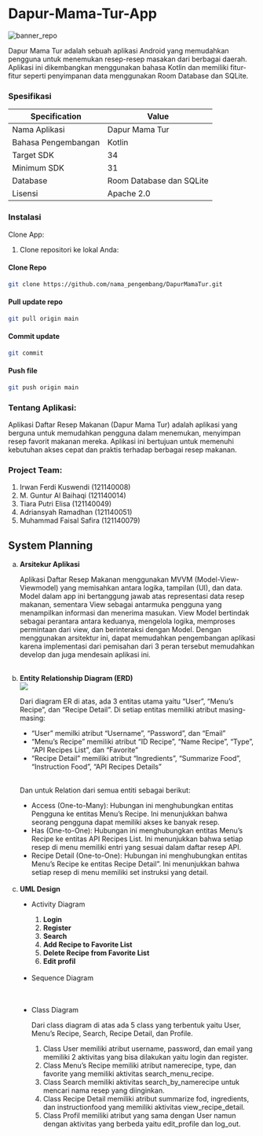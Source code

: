 # Dapur-Mama-Tur-App
![banner_repo](https://github.com/MFaisal00359/dapur-mama-tur-app/assets/72732958/c74873aa-3a62-4ba1-90ec-331aad8baa54)

Dapur Mama Tur adalah sebuah aplikasi Android yang memudahkan pengguna untuk menemukan resep-resep masakan dari berbagai daerah. Aplikasi ini dikembangkan menggunakan bahasa Kotlin dan memiliki fitur-fitur seperti penyimpanan data menggunakan Room Database dan SQLite.

### Spesifikasi

| Specification          | Value          |
|------------------------|----------------|
| Nama Aplikasi          | Dapur Mama Tur |
| Bahasa Pengembangan    | Kotlin         |
| Target SDK             | 34             |
| Minimum SDK            | 31             |
| Database               | Room Database dan SQLite |
| Lisensi                | Apache 2.0     |

### Instalasi

Clone App:

1. Clone repositori ke lokal Anda:

#### Clone Repo
```bash
git clone https://github.com/nama_pengembang/DapurMamaTur.git
```

#### Pull update repo
```bash
git pull origin main
```

#### Commit update
```bash
git commit
```

#### Push file
```bash
git push origin main
```

### Tentang Aplikasi:
Aplikasi Daftar Resep Makanan (Dapur Mama Tur) adalah aplikasi yang berguna untuk memudahkan pengguna dalam menemukan, menyimpan resep favorit makanan mereka. Aplikasi ini bertujuan untuk memenuhi kebutuhan akses cepat dan praktis terhadap berbagai resep makanan.

### Project Team:
1. Irwan Ferdi Kuswendi  	(121140008)
2. M. Guntur Al Baihaqi  	(121140014)
3. Tiara Putri Elisa  		(121140049)
4. Adriansyah Ramadhan  	(121140051)
5. Muhammad Faisal Safira (121140079)

## System Planning

<ol type='a'>
  <li><b>Arsitekur Aplikasi</b></li>
  <p>Aplikasi Daftar Resep Makanan menggunakan MVVM (Model-View-Viewmodel) yang memisahkan antara logika, tampilan (UI), dan data. Model dalam app ini bertanggung jawab atas representasi data resep makanan, sementara View sebagai antarmuka pengguna yang menampilkan informasi dan menerima masukan. View Model bertindak sebagai perantara antara keduanya, mengelola logika, memproses permintaan dari view, dan berinteraksi dengan Model. Dengan menggunakan arsitektur ini, dapat memudahkan pengembangan aplikasi karena implementasi dari pemisahan dari 3 peran tersebut memudahkan develop dan juga mendesain aplikasi ini. </p><br>

  <li><b>Entity Relationship Diagram (ERD)</b></li>
  <img src="https://github.com/MFaisal00359/dapur-mama-tur-app/assets/148713333/84a7bfd3-b44d-4a69-a9e8-80d4fdd4ecbd">
  <p>Dari diagram ER di atas, ada 3 entitas utama yaitu “User”, “Menu’s Recipe”, dan “Recipe Detail”. Di setiap entitas memiliki atribut masing-masing:</p>
  <ul type='disc'>
    <li>“User” memilki atribut “Username”, “Password”, dan “Email” </li>
    <li>“Menu’s Recipe” memiliki atribut “ID Recipe”, “Name Recipe”, “Type”, “API Recipes List”, dan “Favorite” </li>
    <li>“Recipe Detail” memiliki atribut “Ingredients”, “Summarize Food”, “Instruction Food”, “API Recipes Details” </li>
  </ul><br>
  
  <p>Dan untuk Relation dari semua entiti sebagai berikut:	</p>
    <ul type='disc'>
    <li>Access (One-to-Many): Hubungan ini menghubungkan entitas Pengguna ke entitas Menu’s Recipe. Ini menunjukkan bahwa seorang pengguna dapat memiliki akses ke banyak resep. </li>
    <li>Has (One-to-One): Hubungan ini menghubungkan entitas Menu’s Recipe ke entitas API Recipes List. Ini menunjukkan bahwa setiap resep di menu memiliki entri yang sesuai dalam daftar resep API. </li>
    <li>Recipe Detail (One-to-One): Hubungan ini menghubungkan entitas Menu’s Recipe ke entitas Recipe Detail”. Ini menunjukkan bahwa setiap resep di menu memiliki set instruksi yang detail. </li>
  </ul><br>

  <li><b>UML Design</b></li>
  <ul type='disc'>
    <li>Activity Diagram</li>
      <ol type='1'>
        <li><b>Login</b></li>
          <img src="">
        <li><b>Register</b></li>
          <img src="">
        <li><b>Search</b></li>
          <img src="">
        <li><b>Add Recipe to Favorite List</b></li>
          <img src="">
        <li><b>Delete Recipe from Favorite List</b></li>
          <img src="">
        <li><b>Edit profil</b></li>
          <img src="">
      </ol><br>
    <li>Sequence Diagram</li><br>
      <ol type='1'>
      </ol><br>
    <li>Class Diagram</li>
    <img src=""><br>
    <p>Dari class diagram di atas ada 5 class yang terbentuk yaitu User, Menu’s Recipe, Search, Recipe Detail, dan Profile.</p>
    <ol type='1'>
        <li>Class User memiliki atribut username, password, dan email yang memiliki 2 aktivitas yang bisa dilakukan yaitu login dan register.</li>
        <li>Class Menu’s Recipe memiliki atribut namerecipe, type, dan favorite yang memiliki aktivitas search_menu_recipe.</li>
        <li>Class Search memiliki aktivitas search_by_namerecipe untuk mencari nama resep yang diinginkan.</li>
        <li>Class Recipe Detail memiliki atribut summarize fod, ingredients, dan instructionfood yang memiliki aktivitas view_recipe_detail.</li>
        <li>Class Profil memiliki atribut yang sama dengan User namun dengan aktivitas yang berbeda yaitu edit_profile dan log_out.</li>
  </ul><br>
  
</ol>



